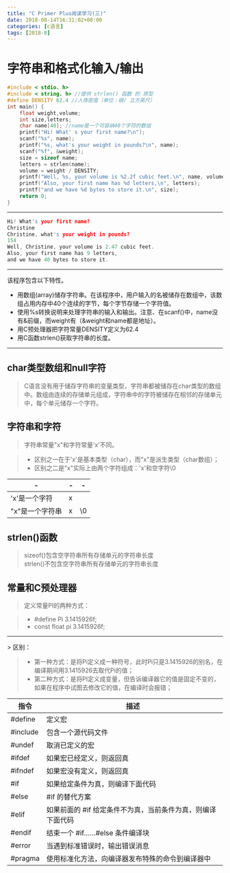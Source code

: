 ```yaml
---
title: "C Primer Plus阅读学习(三)"
date: 2018-08-14T16:31:02+08:00
categories: [c语言]
tags: [2018-8]
---
```


# 字符串和格式化输入/输出

```C
#include < stdio. h> 
#include < string. h> //提供 strlen() 函数 的 原型 
#define DENSITY 62.4 //人体密度（单位：磅/ 立方英尺） 
int main() { 
    float weight,volume; 
    int size,letters; 
    char name[40]; //name是一个可容纳40个字符的数组 
    printf("Hi! What' s your first name?\n"); 
    scanf("%s", name); 
    printf("%s, what's your weight in pounds?\n", name); 
    scanf("%f", &weight); 
    size = sizeof name; 
    letters = strlen(name); 
    volume = weight / DENSITY; 
    printf("Well, %s, your volume is %2.2f cubic feet.\n", name, volume); 
    printf("Also, your first name has %d letters,\n", letters); 
    printf("and we have %d bytes to store it.\n", size); 
    return 0; 
}

```
<hr />

```C
Hi! What's your first name? 
Christine
Christine, what's your weight in pounds? 
154 
Well, Christine, your volume is 2.47 cubic feet. 
Also, your first name has 9 letters, 
and we have 40 bytes to store it.
```
<hr />
该程序包含以下特性。

+ 用数组(array)储存字符串。在该程序中，用户输入的名被储存在数组中，该数组占用内存中40个连续的字节，每个字节存储一个字符值。
+ 使用%s转换说明来处理字符串的输入和输出。注意、在scanf()中，name没有&前缀，而weight有（&weight和name都是地址）。
+ 用C预处理器把字符常量DENSITY定义为62.4
+ 用C函数strlen()获取字符串的长度。

<hr />

## char类型数组和null字符

> C语言没有用于储存字符串的变量类型，字符串都被储存在char类型的数组中。数组由连续的存储单元组成，字符串中的字符被储存在相邻的存储单元中，每个单元储存一个字符。

## 字符串和字符

> 字符串常量"x"和字符常量'x'不同。

> + 区别之一在于'x'是基本类型（char），而"x"是派生类型（char数组）；
> + 区别之二是"x"实际上由两个字符组成：'x'和空字符\0

|-|-|-|
|---|---|---|
|'x'是一个字符|x||
|"x"是一个字符串|x|\0|

## strlen()函数

> sizeof()包含空字符串所有存储单元的字符串长度<br />
> strlen()不包含空字符串所有存储单元的字符串长度

## 常量和C预处理器

> 定义常量PI的两种方式：

> + #define Pi 3.1415926f;
> + const float pi 3.1415926f;
<hr />
> 区别：

> + 第一种方式：是将Pi定义成一种符号，此时Pi只是3.1415926的别名，在编译期间用3.1415926去取代Pi的值；
> + 第二种方式：是将PI定义成变量，但告诉编译器它的值是固定不变的，如果在程序中试图去修改它的值，在编译时会报错；

|指令|	描述
|---|---|
|#define|	定义宏|
|#include|	包含一个源代码文件|
|#undef|	取消已定义的宏|
|#ifdef|	如果宏已经定义，则返回真|
|#ifndef|	如果宏没有定义，则返回真|
|#if|	如果给定条件为真，则编译下面代码|
|#else|	#if 的替代方案|
|#elif|	如果前面的 #if 给定条件不为真，当前条件为真，则编译下面代码|
|#endif|	结束一个 #if……#else 条件编译块|
|#error|	当遇到标准错误时，输出错误消息|
|#pragma|	使用标准化方法，向编译器发布特殊的命令到编译器中|